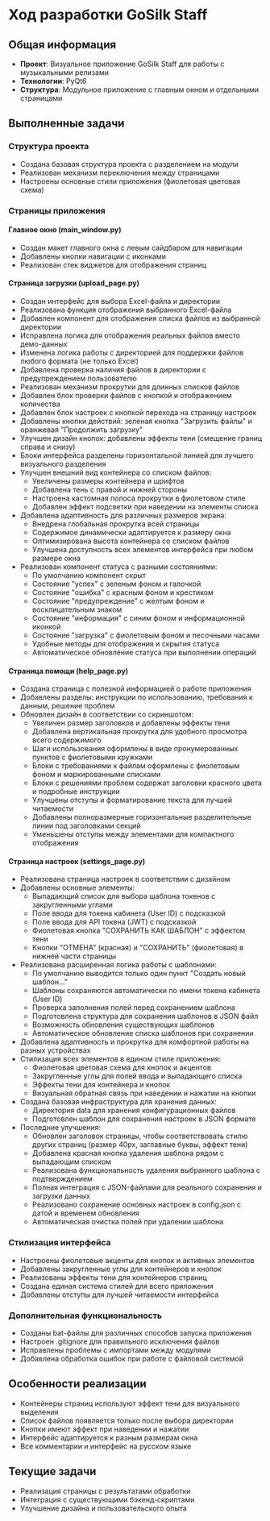 # Ход разработки GoSilk Staff

## Общая информация
- **Проект**: Визуальное приложение GoSilk Staff для работы с музыкальными релизами
- **Технологии**: PyQt6
- **Структура**: Модульное приложение с главным окном и отдельными страницами

## Выполненные задачи

### Структура проекта
- Создана базовая структура проекта с разделением на модули
- Реализован механизм переключения между страницами
- Настроены основные стили приложения (фиолетовая цветовая схема)

### Страницы приложения

#### Главное окно (main_window.py)
- Создан макет главного окна с левым сайдбаром для навигации
- Добавлены кнопки навигации с иконками
- Реализован стек виджетов для отображения страниц

#### Страница загрузки (upload_page.py)
- Создан интерфейс для выбора Excel-файла и директории
- Реализована функция отображения выбранного Excel-файла
- Добавлен компонент для отображения списка файлов из выбранной директории
- Исправлена логика для отображения реальных файлов вместо демо-данных
- Изменена логика работы с директорией для поддержки файлов любого формата (не только Excel)
- Добавлена проверка наличия файлов в директории с предупреждением пользователю
- Реализован механизм прокрутки для длинных списков файлов
- Добавлен блок проверки файлов с кнопкой и отображением количества
- Добавлен блок настроек с кнопкой перехода на страницу настроек
- Добавлены кнопки действий: зеленая кнопка "Загрузить файлы" и оранжевая "Продолжить загрузку"
- Улучшен дизайн кнопок: добавлены эффекты тени (смещение границ справа и снизу)
- Блоки интерфейса разделены горизонтальной линией для лучшего визуального разделения
- Улучшен внешний вид контейнера со списком файлов:
  - Увеличены размеры контейнера и шрифтов
  - Добавлена тень с правой и нижней стороны
  - Настроена кастомная полоса прокрутки в фиолетовом стиле
  - Добавлен эффект подсветки при наведении на элементы списка
- Добавлена адаптивность для различных размеров экрана:
  - Внедрена глобальная прокрутка всей страницы
  - Содержимое динамически адаптируется к размеру окна
  - Оптимизирована высота контейнера со списком файлов
  - Улучшена доступность всех элементов интерфейса при любом размере окна
- Реализован компонент статуса с разными состояниями:
  - По умолчанию компонент скрыт
  - Состояние "успех" с зеленым фоном и галочкой
  - Состояние "ошибка" с красным фоном и крестиком
  - Состояние "предупреждение" с желтым фоном и восклицательным знаком
  - Состояние "информация" с синим фоном и информационной иконкой
  - Состояние "загрузка" с фиолетовым фоном и песочными часами
  - Удобные методы для отображения и скрытия статуса
  - Автоматическое обновление статуса при выполнении операций

#### Страница помощи (help_page.py)
- Создана страница с полезной информацией о работе приложения
- Добавлены разделы: инструкции по использованию, требования к данным, решение проблем
- Обновлен дизайн в соответствии со скриншотом:
  - Увеличен размер заголовков и добавлены эффекты тени
  - Добавлена вертикальная прокрутка для удобного просмотра всего содержимого
  - Шаги использования оформлены в виде пронумерованных пунктов с фиолетовыми кружками
  - Блоки с требованиями к файлам оформлены с фиолетовым фоном и маркированными списками
  - Блоки с решениями проблем содержат заголовки красного цвета и подробные инструкции
  - Улучшены отступы и форматирование текста для лучшей читаемости
  - Добавлены полноразмерные горизонтальные разделительные линии под заголовками секций
  - Уменьшены отступы между элементами для компактного отображения

#### Страница настроек (settings_page.py)
- Реализована страница настроек в соответствии с дизайном
- Добавлены основные элементы:
  - Выпадающий список для выбора шаблона токенов с закругленными углами
  - Поле ввода для токена кабинета (User ID) с подсказкой
  - Поле ввода для API токена (JWT) с подсказкой
  - Фиолетовая кнопка "СОХРАНИТЬ КАК ШАБЛОН" с эффектом тени
  - Кнопки "ОТМЕНА" (красная) и "СОХРАНИТЬ" (фиолетовая) в нижней части страницы
- Реализована расширенная логика работы с шаблонами:
  - По умолчанию выводится только один пункт "Создать новый шаблон..."
  - Шаблоны сохраняются автоматически по имени токена кабинета (User ID)
  - Проверка заполнения полей перед сохранением шаблона
  - Подготовлена структура для сохранения шаблонов в JSON файл
  - Возможность обновления существующих шаблонов
  - Автоматическое обновление списка шаблонов при сохранении
- Добавлена адаптивность и прокрутка для комфортной работы на разных устройствах
- Стилизация всех элементов в едином стиле приложения:
  - Фиолетовая цветовая схема для кнопок и акцентов
  - Закругленные углы для полей ввода и выпадающего списка
  - Эффекты тени для контейнера и кнопок
  - Визуальная обратная связь при наведении и нажатии на кнопки
- Создана базовая инфраструктура для хранения данных:
  - Директория data для хранения конфигурационных файлов
  - Подготовлен шаблон для сохранения настроек в JSON формате
- Последние улучшения:
  - Обновлен заголовок страницы, чтобы соответствовать стилю других страниц (размер 40px, заглавные буквы, эффект тени)
  - Добавлена красная кнопка удаления шаблона рядом с выпадающим списком
  - Реализована функциональность удаления выбранного шаблона с подтверждением
  - Полная интеграция с JSON-файлами для реального сохранения и загрузки данных
  - Реализовано сохранение основных настроек в config.json с датой и временем обновления
  - Автоматическая очистка полей при удалении шаблона

### Стилизация интерфейса
- Настроены фиолетовые акценты для кнопок и активных элементов
- Добавлены закругленные углы для контейнеров и кнопок
- Реализованы эффекты тени для контейнеров страниц
- Создана единая система стилей для всего приложения
- Добавлены отступы для лучшей читаемости интерфейса

### Дополнительная функциональность
- Созданы bat-файлы для различных способов запуска приложения
- Настроен .gitignore для правильного исключения файлов
- Исправлены проблемы с импортами между модулями
- Добавлена обработка ошибок при работе с файловой системой

## Особенности реализации
- Контейнеры страниц используют эффект тени для визуального выделения
- Список файлов появляется только после выбора директории
- Кнопки имеют эффект при наведении и нажатии
- Интерфейс адаптируется к разным размерам окна
- Все комментарии и интерфейс на русском языке

## Текущие задачи
- Реализация страницы с результатами обработки
- Интеграция с существующими бэкенд-скриптами
- Улучшение дизайна и пользовательского опыта 